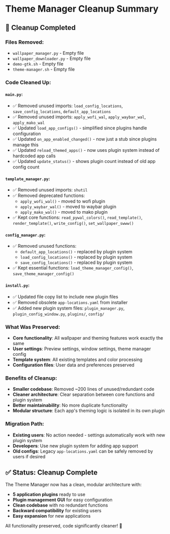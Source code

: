 # Theme Manager Cleanup Summary

## 🧹 Cleanup Completed

### Files Removed:
- `wallpaper_manager.py` - Empty file
- `wallpaper_downloader.py` - Empty file  
- `demo-gtk.sh` - Empty file
- `theme-manager.sh` - Empty file

### Code Cleaned Up:

#### `main.py`:
- ✅ Removed unused imports: `load_config_locations`, `save_config_locations`, `default_app_locations`
- ✅ Removed unused imports: `apply_wofi_wal`, `apply_waybar_wal`, `apply_mako_wal`
- ✅ Updated `load_app_configs()` - simplified since plugins handle configuration
- ✅ Updated `on_app_enabled_changed()` - now just a stub since plugins manage this
- ✅ Updated `reload_themed_apps()` - now uses plugin system instead of hardcoded app calls
- ✅ Updated `update_status()` - shows plugin count instead of old app config count

#### `template_manager.py`:
- ✅ Removed unused imports: `shutil`
- ✅ Removed deprecated functions:
  - `apply_wofi_wal()` - moved to wofi plugin
  - `apply_waybar_wal()` - moved to waybar plugin  
  - `apply_mako_wal()` - moved to mako plugin
- ✅ Kept core functions: `read_pywal_colors()`, `read_template()`, `render_template()`, `write_config()`, `set_wallpaper_swww()`

#### `config_manager.py`:
- ✅ Removed unused functions:
  - `default_app_locations()` - replaced by plugin system
  - `load_config_locations()` - replaced by plugin system
  - `save_config_locations()` - replaced by plugin system
- ✅ Kept essential functions: `load_theme_manager_config()`, `save_theme_manager_config()`

#### `install.py`:
- ✅ Updated file copy list to include new plugin files
- ✅ Removed obsolete `app-locations.yaml` from installer
- ✅ Added new plugin system files: `plugin_manager.py`, `plugin_config_window.py`, `plugins/`, `config/`

### What Was Preserved:
- **Core functionality**: All wallpaper and theming features work exactly the same
- **User settings**: Preview settings, window settings, theme manager config
- **Template system**: All existing templates and color processing
- **Configuration files**: User data and preferences preserved

### Benefits of Cleanup:
- **Smaller codebase**: Removed ~200 lines of unused/redundant code
- **Cleaner architecture**: Clear separation between core functions and plugin system
- **Better maintainability**: No more duplicate functionality
- **Modular structure**: Each app's theming logic is isolated in its own plugin

### Migration Path:
- **Existing users**: No action needed - settings automatically work with new plugin system
- **Developers**: Use new plugin system for adding app support
- **Old configs**: Legacy `app-locations.yaml` can be safely removed by users if desired

## ✅ Status: Cleanup Complete

The Theme Manager now has a clean, modular architecture with:
- **5 application plugins** ready to use
- **Plugin management GUI** for easy configuration  
- **Clean codebase** with no redundant functions
- **Backward compatibility** for existing users
- **Easy expansion** for new applications

All functionality preserved, code significantly cleaner! 🚀
